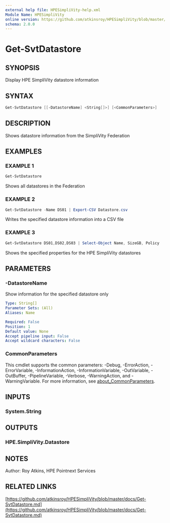 ```yaml
---
external help file: HPESimpliVity-help.xml
Module Name: HPESimpliVity
online version: https://github.com/atkinsroy/HPESimpliVity/blob/master/docs/Get-SvtDatastore.md
schema: 2.0.0
---
```


# Get-SvtDatastore

## SYNOPSIS

Display HPE SimpliVity datastore information

## SYNTAX

```PowerShell
Get-SvtDatastore [[-DatastoreName] <String[]>] [<CommonParameters>]
```

## DESCRIPTION

Shows datastore information from the SimpliVity Federation

## EXAMPLES

### EXAMPLE 1

```PowerShell
Get-SvtDatastore
```

Shows all datastores in the Federation

### EXAMPLE 2

```PowerShell
Get-SvtDatastore -Name DS01 | Export-CSV Datastore.csv
```

Writes the specified datastore information into a CSV file

### EXAMPLE 3

```PowerShell
Get-SvtDatastore DS01,DS02,DS03 | Select-Object Name, SizeGB, Policy
```

Shows the specified properties for the HPE SimpliVity datastores

## PARAMETERS

### -DatastoreName

Show information for the specified datastore only

```yaml
Type: String[]
Parameter Sets: (All)
Aliases: Name

Required: False
Position: 1
Default value: None
Accept pipeline input: False
Accept wildcard characters: False
```

### CommonParameters

This cmdlet supports the common parameters: -Debug, -ErrorAction, -ErrorVariable, -InformationAction, -InformationVariable, -OutVariable, -OutBuffer, -PipelineVariable, -Verbose, -WarningAction, and -WarningVariable. For more information, see [about_CommonParameters](http://go.microsoft.com/fwlink/?LinkID=113216).

## INPUTS

### System.String

## OUTPUTS

### HPE.SimpliVity.Datastore

## NOTES

Author: Roy Atkins, HPE Pointnext Services

## RELATED LINKS

[https://github.com/atkinsroy/HPESimpliVity/blob/master/docs/Get-SvtDatastore.md](https://github.com/atkinsroy/HPESimpliVity/blob/master/docs/Get-SvtDatastore.md)
